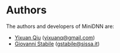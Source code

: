 Authors
=======

The authors and developers of MiniDNN are:
 - [Yixuan Qiu](https://statr.me/about/) (<yixuanq@gmail.com>)
 - [Giovanni Stabile](https://www.giovannistabile.com/) (<gstabile@sissa.it>)


